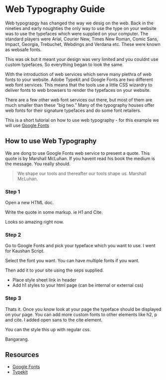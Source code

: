 # Web Typography Guide

Web typograpgy has changed the way we desig on the web.  Back in the nineties and early noughties the only way to use the type on your website was to use the typefaces which were supplied on your computer.  The standard players were  Arial, Courier New, Times New Roman, Comic Sans, Impact, Georgia, Trebuchet, Webdings and Verdana etc.  These were known as websafe fonts.

This was ok but it meant your design was very limited and you couldnt use custom typefaces.  So everything began to look the same.

With the introduction of web services which serve many plethra of web fonts to your website.  Adobe Typekit and Google Fonts are two different web font services. This means that the tools use a little CSS wizardry to deliver fonts to web browsers to render the typefaces on your website.

There are a few other web font services out there, but most of them are much smaller than these “big two.” Many of the typography houses offer web fonts for their signature typefaces and do some font retailers.

This is a short tutorial on how to use web typography - for this example we will use [Google Fonts](https://fonts.google.com/)

## How to use Web Typography

We are dong to use Google Fonts web service to present a quote.  This quote is by Marshall McLuhan.  If you havent read his book the medium is the message.  You really should.

> We shape our tools and thereafter our tools shape us.
Marshall McLuhan.  

### Step 1

Open a new HTML doc.  

Write the quote in some markup.  ie H1 and Cite.  

Looks so amazing right now.

### Step 2

Go to Google Fonts and pick your typeface which you want to use.  I went for Kaushan Script.  

Select the font you want. You can have multiple fonts if you want.

Then add it to your site using the seps supplied.  

- Place style sheet link in header
- Add h1 styles to your html page (can be internal or external css)

### Step 3

Thats it.  Once you know look at your page the typeface should be displayed on your page.  You can add more custom fonts to other elements like h2, p and cite.  I added open sans to the cite element.

You can the style this up with regular css.  

Bangarang.  

## Resources

- [Google Fonts](https://fonts.google.com/)
- [Typekit](https://typekit.com/fonts)




